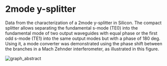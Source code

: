 # 2mode y-splitter
Data from the characterization of a 2mode y-splitter in Silicon. The compact splitter allows separating the fundamental s-mode (TE0) into the fundamental mode of two output waveguides with equal phase or the first odd s-mode (TE1) into the same output modes but with a phase of 180 deg. Using it, a mode converter was demonstrated using the phase shift between the branches in a Mach Zehnder interferometer, as illustrated in this figure.

![graph_abstract](https://github.com/jevillegasd/2mode_splitter/assets/14344419/1400eea2-c050-43b2-aa9c-b91eac083508)

